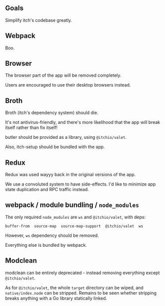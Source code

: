 
## Goals

Simplify itch's codebase greatly.

## Webpack

Boo.

## Browser

The browser part of the app will be removed completely.

Users are encouraged to use their desktop browsers instead.

## Broth

Broth (itch's dependency system) should die.

It's not antivirus-friendly, and there's more likelihood that
the app will break itself rather than fix itself!

butler should be provided as a library, using `@itchio/valet`.

Also, itch-setup should be bundled with the app.

## Redux

Redux was used wayyy back in the original versions of the app.

We use a convoluted system to have side-effects. I'd like to
minimize app state duplication and RPC traffic instead.

## webpack / module bundling / `node_modules`

The only required `node_modules` are `ws` and `@itchio/valet`, with deps:

```
buffer-from  source-map  source-map-support  @itchio/valet  ws
```

However, `ws` dependency should be removed.

Everything else is bundled by webpack.

## Modclean  

modclean can be entirely deprecated - instead removing everything except `@itchio/valet`.

As for `@itchio/valet`, the whole `target` directory can be wiped, and `native/index.node` can be 
stripped. Remains to be seen whether stripping breaks anything with a Go library statically
linked.



